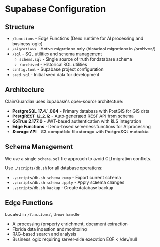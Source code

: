 # Supabase Configuration

## Structure
- `/functions` - Edge Functions (Deno runtime for AI processing and business logic)
- `/migrations` - Active migrations only (historical migrations in /archives/)
- `/sql` - SQL utilities and schema management
  - `schema.sql` - Single source of truth for database schema
  - `/archived` - Historical SQL utilities
- `config.toml` - Supabase project configuration
- `seed.sql` - Initial seed data for development

## Architecture
ClaimGuardian uses Supabase's open-source architecture:
- **PostgreSQL 17.4.1.064** - Primary database with PostGIS for GIS data
- **PostgREST 12.2.12** - Auto-generated REST API from schema
- **GoTrue 2.177.0** - JWT-based authentication with RLS integration
- **Edge Functions** - Deno-based serverless functions for AI processing
- **Storage API** - S3-compatible file storage with PostgreSQL metadata

## Schema Management
We use a single `schema.sql` file approach to avoid CLI migration conflicts.

Use `./scripts/db.sh` for all database operations:
- `./scripts/db.sh schema dump` - Export current schema
- `./scripts/db.sh schema apply` - Apply schema changes
- `./scripts/db.sh backup` - Create database backup

## Edge Functions
Located in `/functions/`, these handle:
- AI processing (property enrichment, document extraction)
- Florida data ingestion and monitoring
- RAG-based search and analysis
- Business logic requiring server-side execution
EOF < /dev/null